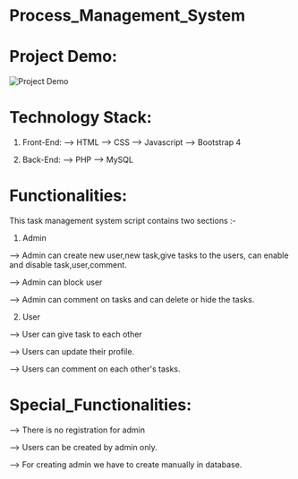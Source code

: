 # Process_Management_System

# Project Demo:

![Project Demo](https://twitter.com/Massiaifc/status/1297726643587280896?s=09)

# Technology Stack:

1) Front-End:
--> HTML 
--> CSS
--> Javascript
--> Bootstrap 4

2) Back-End:
--> PHP
--> MySQL


# Functionalities:

This task management system script contains two sections :-

1) Admin   

--> Admin can create new user,new task,give tasks to the users, can enable and disable task,user,comment. 

--> Admin can block user 

--> Admin can comment on tasks and can delete or hide the tasks.

2) User 

--> User can give task to each other 

--> Users can update their profile.

--> Users can comment on each other's tasks. 

# Special_Functionalities:

--> There is no registration for admin 

--> Users can be created by admin only.

--> For creating admin we have to create manually in database. 


